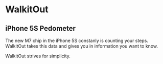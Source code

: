 # WalkitOut

## iPhone 5S Pedometer

The new M7 chip in the iPhone 5S constanly is counting your steps. WalkitOut takes this data and gives you in information you want to know.

WalkitOut strives for simplicity. 
